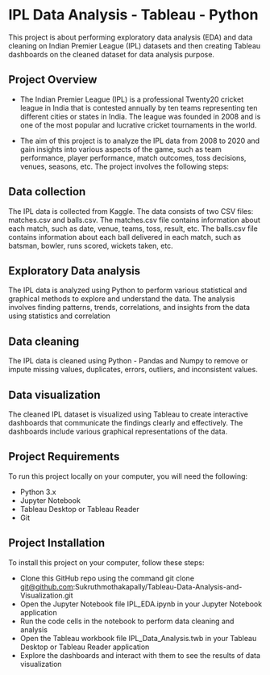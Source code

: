 # IPL Data Analysis - Tableau - Python
This project is about performing exploratory data analysis (EDA) and data cleaning on Indian Premier League (IPL) datasets and then creating Tableau dashboards on the cleaned dataset for data analysis purpose.

## Project Overview
- The Indian Premier League (IPL) is a professional Twenty20 cricket league in India that is contested annually by ten teams representing ten different cities or states in India. The league was founded in 2008 and is one of the most popular and lucrative cricket tournaments in the world.

- The aim of this project is to analyze the IPL data from 2008 to 2020 and gain insights into various aspects of the game, such as team performance, player performance, match outcomes, toss decisions, venues, seasons, etc. The project involves the following steps:

## Data collection 
The IPL data is collected from Kaggle. The data consists of two CSV files: matches.csv and balls.csv. The matches.csv file contains information about each match, such as date, venue, teams, toss, result, etc. The balls.csv file contains information about each ball delivered in each match, such as batsman, bowler, runs scored, wickets taken, etc.

## Exploratory Data analysis 
The IPL data is analyzed using Python to perform various statistical and graphical methods to explore and understand the data. The analysis involves finding patterns, trends, correlations, and insights from the data using statistics and correlation

## Data cleaning 
The IPL data is cleaned using Python - Pandas and Numpy to remove or impute missing values, duplicates, errors, outliers, and inconsistent values.

## Data visualization 
The cleaned IPL dataset is visualized using Tableau to create interactive dashboards that communicate the findings clearly and effectively. The dashboards include various graphical representations of the data.

## Project Requirements
To run this project locally on your computer, you will need the following:

- Python 3.x
- Jupyter Notebook
- Tableau Desktop or Tableau Reader
- Git

## Project Installation
To install this project on your computer, follow these steps:

- Clone this GitHub repo using the command git clone git@github.com:Sukruthmothakapally/Tableau-Data-Analysis-and-Visualization.git
- Open the Jupyter Notebook file IPL_EDA.ipynb in your Jupyter Notebook application
- Run the code cells in the notebook to perform data cleaning and analysis
- Open the Tableau workbook file IPL_Data_Analysis.twb in your Tableau Desktop or Tableau Reader application
- Explore the dashboards and interact with them to see the results of data visualization
